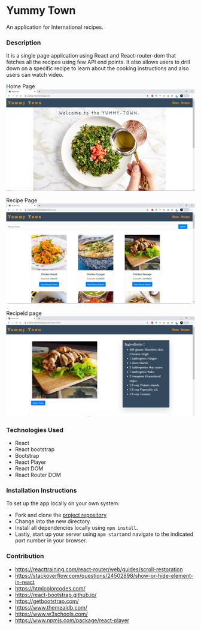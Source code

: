 # Yummy Town
An application for International recipes.

### Description
It is a single page application using React and React-router-dom that fetches all the recipes using few API end points. It also allows users to drill down on a specific recipe to learn about the cooking instructions and also users can watch video. 

Home Page
![Home](images/homePage.png)

Recipe Page
![recipes](images/recipes.png)

RecipeId page
![recipeIdPage](images/recipesId.png)


### Technologies Used
- React
- React bootstrap
- Bootstrap
- React Player
- React DOM
- React Router DOM



### Installation Instructions

To set up the app locally on your own system:
- Fork and clone the [project repository](https://github.com/foolan-bhosale/recipe-app)
- Change into the new directory.
- Install all dependencies locally using ```npm install```.
-  Lastly, start up your server using ```npm start```and navigate to the indicated port number in your browser.

  ### Contribution

  - https://reacttraining.com/react-router/web/guides/scroll-restoration
  - https://stackoverflow.com/questions/24502898/show-or-hide-element-in-react
  - https://htmlcolorcodes.com/
  - https://react-bootstrap.github.io/
  - https://getbootstrap.com/
  - https://www.themealdb.com/
  - https://www.w3schools.com/
  - https://www.npmjs.com/package/react-player